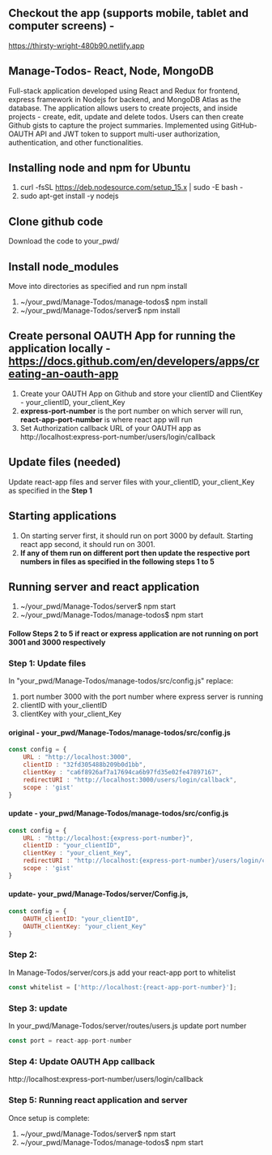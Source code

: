 ## Checkout the app (supports mobile, tablet and computer screens) -
https://thirsty-wright-480b90.netlify.app

## Manage-Todos- React, Node, MongoDB
Full-stack application developed using React and Redux for frontend, express framework in Nodejs for backend, and MongoDB Atlas as the database. The application allows users to create projects, and inside projects - create, edit, update and delete todos. Users can then create Github gists to capture the project summaries. Implemented using GitHub-OAUTH API and JWT token to support multi-user authorization, authentication, and other functionalities.

## Installing node and npm for Ubuntu
1. curl -fsSL https://deb.nodesource.com/setup_15.x | sudo -E bash -
2. sudo apt-get install -y nodejs



## Clone github code 
Download the code to your_pwd/

## Install node_modules
Move into directories as specified and run npm install
1. ~/your_pwd/Manage-Todos/manage-todos$ npm install 
2. ~/your_pwd/Manage-Todos/server$ npm install 


## Create personal OAUTH App for running the application locally - https://docs.github.com/en/developers/apps/creating-an-oauth-app
1. Create your OAUTH App on Github and store your clientID and ClientKey - your_clientID, your_client_Key
2. **express-port-number** is the port number on which server will run, **react-app-port-number** is where react app will run
3. Set Authorization callback URL of your OAUTH app as http://localhost:express-port-number/users/login/callback

## Update files (needed)
Update react-app files and server files with your_clientID, your_client_Key as specified in the **Step 1**

## Starting applications
1. On starting server first, it should run on port 3000 by default. Starting react app second, it should run on 3001.
2. **If any of them run on different port then update the respective port numbers in files as specified in the following steps 1 to 5**

## Running server and react application
1. ~/your_pwd/Manage-Todos/server$ npm start
2. ~/your_pwd/Manage-Todos/manage-todos$ npm start


#### Follow Steps 2 to 5 if react or express application are not running on port 3001 and 3000 respectively

### Step 1: Update files 

In "your_pwd/Manage-Todos/manage-todos/src/config.js" replace:
1. port number 3000 with the port number where express server is running
2. clientID with your_clientID
3. clientKey with your_client_Key

#### original - your_pwd/Manage-Todos/manage-todos/src/config.js
```js
const config = {
    URL : "http://localhost:3000",
    clientID : "32fd305488b209b0d1bb",
    clientKey : "ca6f8926af7a17694ca6b97fd35e02fe47897167",
    redirectURI : "http://localhost:3000/users/login/callback",
    scope : 'gist'
}
```
#### update - your_pwd/Manage-Todos/manage-todos/src/config.js
```js
const config = {
    URL : "http://localhost:{express-port-number}",
    clientID : "your_clientID",
    clientKey : "your_client_Key",
    redirectURI : "http://localhost:{express-port-number}/users/login/callback",
    scope : 'gist'
}
```

#### update- your_pwd/Manage-Todos/server/Config.js,
```js
const config = {
	OAUTH_clientID: "your_clientID",
	OAUTH_clientKey: "your_client_Key"
}
```


### Step 2:
In Manage-Todos/server/cors.js add your react-app port to whitelist
```js
const whitelist = ['http://localhost:{react-app-port-number}'];
```



### Step 3: update
In your_pwd/Manage-Todos/server/routes/users.js update port number
```js
const port = react-app-port-number
```

### Step 4: Update OAUTH App callback 
http://localhost:express-port-number/users/login/callback


### Step 5: Running react application and server
Once setup is complete: 
1. ~/your_pwd/Manage-Todos/server$ npm start
2. ~/your_pwd/Manage-Todos/manage-todos$ npm start



